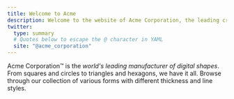 ```yaml
---
title: Welcome to Acme
description: Welcome to the website of Acme Corporation, the leading creator of digital shapes on the planet, providing precise shape creations that are ready to use.
twitter:
  type: summary
  # Quotes below to escape the @ character in YAML
  site: "@acme_corporation"
---
```



Acme Corporation&trade; is the _world's leading manufacturer of digital shapes_. From squares and circles to triangles and hexagons, we have it all. Browse through our collection of various forms with different thickness and line styles.
